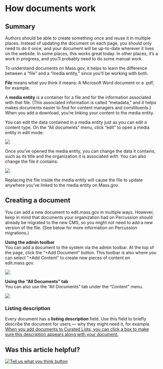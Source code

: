 # How documents work

## **Summary**

Authors should be able to create something once and reuse it in multiple places. Instead of updating the document on each page, you should only need to do it once, and your document will be up-to-date wherever it lives on the website. In some places, this works great today. In other places, it’s a work in progress, and you’ll probably need to do some manual work.

To understand documents on Mass.gov, it helps to learn the difference between a “file” and a “media entity,” since you’ll be working with both.

**File** means what you think it means: A Microsoft Word document or a .pdf, for example.

A **media entity** is a container for a file and for the information associated with that file. \(This associated information is called “metadata,” and it helps makes documents easier to find for content managers and constituents.\) When you add a download, you’re linking your content to the media entity.

You can edit the data contained in a media entity just as you can edit a content type. On the “All documents” menu, click “edit” to open a media entity in edit mode:

![](https://cdn-images-1.medium.com/max/800/1*lIKfSAXOOBZMtVnkFqQflQ.png)

Once you’ve opened the media entity, you can change the data it contains, such as its title and the organization it is associated with. You can also change the file it contains:

![](https://cdn-images-1.medium.com/max/800/1*cDn6HHFYA8g5de4pdrJoAg.png)

Replacing the file inside the media entity will cause the file to update anywhere you’ve linked to the media entity on Mass.gov.

## **Creating a document**

You can add a new document to edit.mass.gov in multiple ways. However, keep in mind that documents your organization had on Percussion should already be migrated to the new CMS, so you might not need to add a new version of the file. \(See below for more information on Percussion migrations.\)

**Using the admin toolbar**  
You can add a document to the system via the admin toolbar. At the top of the page, click the “+Add Document” button. This toolbar is also where you can select "+Add Content" to create new pieces of content on edit.mass.gov.

![](https://cdn-images-1.medium.com/max/800/1*4V5JrWWfDKf0otJJcYH--w.png)

**Using the “All Documents” tab**  
You can also use the “All Documents” tab under the “Content” menu.

![](https://cdn-images-1.medium.com/max/800/1*eMlfvdpuPe1ljmxFkQqNTw.png)

### Listing description

Every document has a **listing description** field. Use this field to briefly describe the document for users — why they might need it, for example. [When you add documents to Curated Lists, you can click a box to make sure this description appears along with your document.](../../content-types-1/services-and-info/curated-lists/#automatic-lists)

## Was this article helpful?

[![Tell us what you think button](https://blobscdn.gitbook.com/v0/b/gitbook-28427.appspot.com/o/assets%2F-LJ04qJGAHkvdE13BfdG%2F-LSz77NBAwnSNpMPT3df%2F-LSz7xSmyKXltd4avaCt%2FKB%20survey%20button%20POC%202.png?alt=media&token=8d071cab-8b95-48a3-a332-13e3fc8d9f96)](https://massgov.formstack.com/forms/mass_gov_knowledge_base_feedback?article=how-documents-work)

